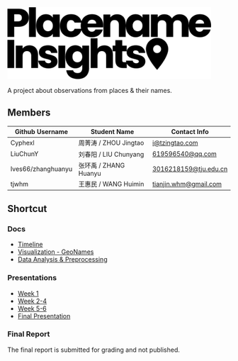 <img src="https://raw.githubusercontent.com/Cyphexl/placename-insights/master/assets/logo.svg?sanitize=true" width="460px">

A project about observations from places & their names.



## Members

| Github Username | Student Name          | Contact Info          |
| --------------- | --------------------- | --------------------- |
| Cyphexl         | 周菁涛 / ZHOU Jingtao | i@tzingtao.com        |
| LiuChunY        | 刘春阳 / LIU Chunyang | 619596540@qq.com          |
| Ives66/zhanghuanyu         | 张环禹 / ZHANG Huanyu | 3016218159@tju.edu.cn |
| tjwhm           | 王惠民 / WANG Huimin  | tianjin.whm@gmail.com          |

## Shortcut

### Docs

- [Timeline](https://github.com/Cyphexl/placename-insights/blob/master/docs/timeline.md)
- [Visualization - GeoNames](https://github.com/Cyphexl/placename-insights/blob/master/docs/geonames-visualization.md)
- [Data Analysis & Preprocessing](https://github.com/Cyphexl/placename-insights/blob/master/docs/data-analysis-and-preprocessing.pdf)

### Presentations

- [Week 1](https://github.com/Cyphexl/placename-insights/blob/master/assets/pre1.pdf)
- [Week 2-4](https://github.com/Cyphexl/placename-insights/blob/master/assets/pre2.pdf)
- [Week 5-6](https://github.com/Cyphexl/placename-insights/blob/master/assets/pre3.pdf)
- [Final Presentation](https://github.com/Cyphexl/placename-insights/blob/master/assets/pre-final-b.pdf)

### Final Report

The final report is submitted for grading and not published.
